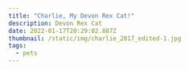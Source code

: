 ```yaml
---
title: "Charlie, My Devon Rex Cat!"
description: Devon Rex Cat
date: 2022-01-17T20:29:02.887Z
thumbnail: /static/img/charlie_2017_edited-1.jpg
tags:
  - pets
---
```

